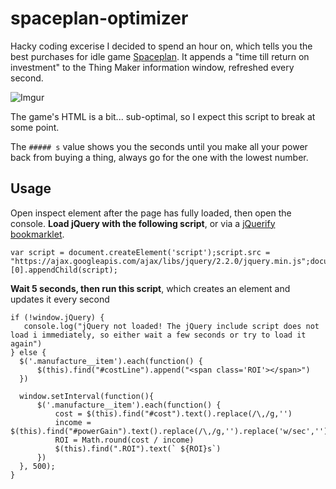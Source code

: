 # spaceplan-optimizer

Hacky coding excerise I decided to spend an hour on, which tells you the best purchases for idle game [Spaceplan](http://jhollands.co.uk/spaceplan/). It appends a "time till return on investment" to the Thing Maker information window, refreshed every second.

![Imgur](http://i.imgur.com/hhH5KkQ.png)

The game's HTML is a bit... sub-optimal, so I expect this script to break at some point.

The `##### s` value shows you the seconds until you make all your power back from buying a thing, always go for the one with the lowest number.

## Usage

Open inspect element after the page has fully loaded, then open the console. **Load jQuery with the following script**, or via a [jQuerify bookmarklet](https://mreidsma.github.io/bookmarklets/jquerify.html).

    var script = document.createElement('script');script.src = "https://ajax.googleapis.com/ajax/libs/jquery/2.2.0/jquery.min.js";document.getElementsByTagName('head')[0].appendChild(script);

**Wait 5 seconds, then run this script**, which creates an element and updates it every second

    if (!window.jQuery) {
       console.log("jQuery not loaded! The jQuery include script does not load i immediately, so either wait a few seconds or try to load it again")
    } else {
      $('.manufacture__item').each(function() { 
          $(this).find("#costLine").append("<span class='ROI'></span>")
      })

      window.setInterval(function(){
          $('.manufacture__item').each(function() { 
              cost = $(this).find("#cost").text().replace(/\,/g,'')
              income = $(this).find("#powerGain").text().replace(/\,/g,'').replace('w/sec','')
              ROI = Math.round(cost / income)
              $(this).find(".ROI").text(` ${ROI}s`)
          })
      }, 500);
    }
